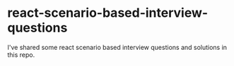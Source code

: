 # react-scenario-based-interview-questions
I've shared some react scenario based interview questions and solutions in this repo. 
